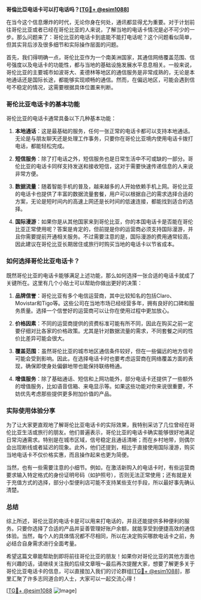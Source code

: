 **哥倫比亞电话卡可以打电话吗？[[TG💪+ @esim1088](https://t.me/s/esim1088)]**

在当今这个信息爆炸的时代，无论你身在何处，通讯都显得尤为重要。对于计划前往哥伦比亚或者已经在哥伦比亚的人来说，了解当地的电话卡情况是必不可少的一步。那么问题来了：哥伦比亚的电话卡到底能不能打电话呢？这个问题看似简单，但其实背后涉及很多细节和实际操作层面的问题。

首先，我们得明确一点，哥伦比亚作为一个南美洲国家，其通信网络覆盖范围、信号强度以及电话卡的功能性，都与当地的基础设施发展水平息息相关。一般来说，哥伦比亚的主要城市如波哥大、麦德林等地区的通信服务是非常成熟的，无论是本地通话还是国际长途，都能够实现顺畅的通信。然而，在偏远地区，可能会遇到信号不稳定的情况，这需要根据具体位置来判断。

### 哥伦比亚电话卡的基本功能

哥伦比亚的电话卡通常具备以下几种基本功能：

1. **本地通话**：这是最基础的服务，任何一张正常的电话卡都可以支持本地通话。无论是与朋友聊天还是处理工作事务，只要你在哥伦比亚境内使用电话卡拨打电话，都能轻松完成。
   
2. **短信服务**：除了打电话之外，短信服务也是日常生活中不可或缺的一部分。哥伦比亚的电话卡同样支持发送和接收短信，这对于需要快速传递信息的人来说非常方便。

3. **数据流量**：随着智能手机的普及，越来越多的人开始依赖手机上网。哥伦比亚的电话卡也提供了丰富的数据流量套餐，用户可以根据自己的需求选择合适的方案，无论是短时间内的高速上网还是长时间的低速连接，都能找到适合的选择。

4. **国际漫游**：如果你是从其他国家来到哥伦比亚，你的本国电话卡是否能在哥伦比亚正常使用呢？答案是肯定的，但前提是你的运营商必须支持国际漫游，并且你需要提前开通相关服务。不过需要注意的是，国际漫游的费用通常较高，因此建议在哥伦比亚长期居住或旅行时购买当地的电话卡以节省成本。

### 如何选择哥伦比亚电话卡？

既然哥伦比亚的电话卡能够满足上述功能，那么如何选择一张合适的电话卡就成了关键所在。这里有几个小贴士可以帮助你做出更好的决策：

1. **品牌信誉**：哥伦比亚有多个电信运营商，其中比较知名的包括Claro、Movistar和Tigo等。这些公司在当地市场已经经营多年，拥有良好的口碑和服务质量。选择一个信誉好的运营商可以让你在使用过程中更加放心。

2. **价格因素**：不同的运营商提供的资费标准可能有所不同，因此在购买之前一定要仔细对比各家的价格政策。尤其是针对数据流量的需求，不同套餐之间的性价比差异可能会很大。

3. **覆盖范围**：虽然哥伦比亚的城市地区通信条件较好，但在一些偏远的地方信号可能会受到影响。因此，在选择电话卡时也要考虑运营商在网络覆盖方面的表现，确保即使身处偏僻地带也能保持联络畅通。

4. **增值服务**：除了基础通话、短信和上网功能外，部分电话卡还提供了一些额外的增值服务，比如语音信箱、来电显示等。如果这些功能对你来说很重要，不妨优先考虑那些提供更多附加价值的产品。

### 实际使用体验分享

为了让大家更直观地了解哥伦比亚电话卡的实际效果，我特别采访了几位曾经在哥伦比亚生活或旅行的朋友。他们普遍表示，哥伦比亚的电话卡确实能够很好地满足日常沟通需求。特别是在城市区域，信号稳定且通话清晰；而在乡村地带，则偶尔会出现断线或者延迟的现象。此外，他们还提到，相比于直接使用国际漫游，购买当地电话卡不仅价格实惠，而且操作起来也更为简便。

当然，也有一些需要注意的小细节。例如，在激活新购入的电话卡时，有些运营商要求输入特定格式的身份证明号码（如护照号），否则无法正常使用；还有就是关于充值方式的选择，部分小型便利店可能不支持某些支付手段，所以最好事先确认清楚。

### 总结

综上所述，哥伦比亚的电话卡是可以用来打电话的，并且还能提供多种便利的服务。只要你选择了合适的产品并妥善管理好账户余额，就能享受到便捷高效的通信体验。当然，每个人的具体情况都不尽相同，所以在决定购买哪款电话卡之前，务必结合自身需求进行全面考量。

希望这篇文章能帮助到即将前往哥伦比亚的朋友！如果你对哥伦比亚的其他方面也有兴趣的话，请继续关注我的后续文章哦～最后再次提醒大家，想要了解更多关于哥伦比亚电话卡的信息，可以直接加入我们的讨论群组[[TG💪+ @esim1088](https://t.me/s/esim1088)]，那里汇聚了许多志同道合的人士，大家可以一起交流心得！

[[TG💪+ @esim1088](https://t.me/s/esim1088) ![Image](https://i.postimg.cc/4NQfJmqS/Snipaste-2025-05-13-00-14-12.png)]